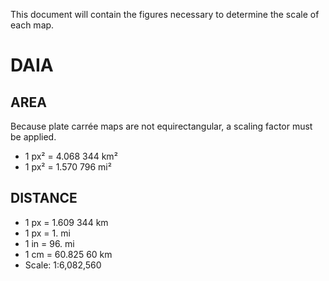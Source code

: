 This document will contain the figures necessary to determine the scale of each map.

# DAIA

## AREA

Because plate carrée maps are not equirectangular, a scaling factor must be applied.

* 1 px² = 4.068 344 km²
* 1 px² = 1.570 796 mi²

## DISTANCE

* 1 px = 1.609 344 km
* 1 px = 1. mi
* 1 in = 96. mi
* 1 cm = 60.825 60 km
* Scale: 1:6,082,560